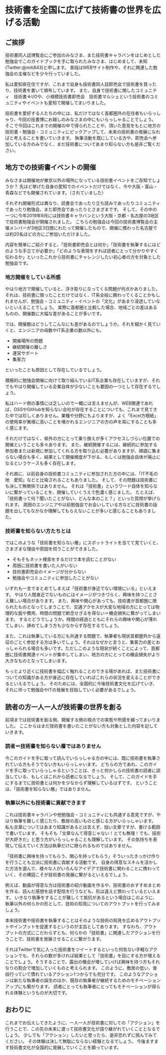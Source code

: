 # 技術書を全国に広げて技術書の世界を広げる活動

## ご挨拶
技術書同人誌博覧会にご参加のみなさま、また技術書キャラバンをはじめとした勉強会でこのガイドブックを手に取られたみなさま、はじめまして、未知(Twitter:@miti843)と申します。
普段はWEBサイト制作や、それに関連した勉強会の主催などを少々行っていました。

私は愛知県在住ですが、これまで自身も技術書同人誌即売会で技術書を買ったり、技術書を書いて頒布しています。
また、自身で技術書に関したコミュニティ　技術書☆I/Oや、小規模技術書即売会　技術書マルシェという技術書のコミュニティやイベントも愛知で開催してまいりました。

技術書を愛好する人たちの中には、私だけではなく首都圏外の在住者もいらっしゃり、今回の技書博にお越しのみなさまの中にもいらっしゃることでしょう。
そこで今回はこれまでの開催の中で得られたことや、頂いた意見をもとに地方の技術書・勉強会・コミュニティにピックアップして、未来の技術書の発展になればと考えることを書いていきます。
執筆活動を既にしている方や、即売会へ参加している方のみでなく、まだ技術書についてあまり知らない方も是非ご覧ください。

## 地方での技術書イベントの開催
みなさまは開催地が東京以外の場所になっている技術書イベントをご存知でしょうか？
先ほど挙げた自身の愛知でのイベントだけではなく、今や大阪・富山・青森などでも開催されています。（されていました）

それぞれ開催形式は異なり、読書会であったり立ち読みであったりコミュニティであったり勉強会、また即売会であったりとさまざまです。
そして、その中の一つに今年2019年9月には技術書キャラバンという大阪・京都・名古屋の3地区で技術書勉強会が開催されました。
こちらの勉強会は今回の技術書博覧会の主催メンバーが3地区3日間にわたって開催したもので、開催に携わった名古屋では約20名ほどの方にご参加いただけました。

内容を簡単にご紹介すると、「技術書即売会とは何か」「技術書を執筆するにはどのような手立てが必要か」「どのような表現をすれば読者にとって分かりやすく伝わるか」といったこれから技術書にチャレンジしたい初心者の方を対象とした勉強会です。

### 地方開催をしている所感
やはり地方で開催していると、浮き彫りになってくる問題が何点かありました。
それは、技術書に限ったことだけではなく、IT系全般に関わってくることかもしれませんが、勉強会・コミュニティ・イベントの「文化」があまり浸透していないといえることでしょう。
実際に首都圏と比較した場合、地域ごとの差はあるものの、開催数に大幅な差があることが多いです。

では、開催数はどうしてこんなにも差があるのでしょうか。それを細かく見ていくと、エンジニアの母数やIT系企業の数以外にも、
* 開催場所の問題
* 継続開催の難しさ
* 運営サポート
* 集客力

といったことも原因として存在しているでしょう。

積極的に勉強会開催に向けて取り組んでいるIT系企業も存在していますが、それでもやはり開催している企業自体が少ないことも要因の一つとして存在するでしょう。

私はハード側の事情には乏しいので一概には言えませんが、WEB関連であれば、OSSやGitHubを知らない会社が存在することについても、これまで見てきた中では珍しくありません。業種や分野にもよりますが、よく「Excel方眼紙」の使用率が異様に高いことを嘆かれるエンジニアの方の声を耳にすることも多く感じます。

それだけではなく、県外の方にとって乗り換えが多くアクセスしづらい位置での開催ということも多々あります。
また、継続開催するには、継続的に参加する参加者または新規に参加してくれる方を取り込む必要がありますが、順調に集まらない場合も多く、結果として開催頻度が下がる、もしくは勉強会自体が廃止になるというケースも多く存在します。

それ故に、以前自身の技術書コミュニティに参加された方の中には、「IT不毛の地　愛知」などと比喩されることもありました。
そして、その問題は技術書にも決して無関係ではありません。
それは「技術書」というワード自体を知らないに繋がっていることを、開催していくうえで色濃く感じました。
たとえば、「技術書って何？聞いたことがない、どんな本のこと？」といった質問が挙げられます。
周囲のエンジニアや以前勉強会でお会いしている方などに技術書の話題を出してもなかなか理解してもらえないことが多いと感じることもありました。

### 技術書を知らない方たちとは
ではこのような「技術書を知らない層」にスポットライトを当てて見ていくと、さまざまな理由や原因を伺うことができました。
* そもそもネット検索をするだけで本を読むことがない
* 周囲に技術書を書いた人がいない
* 技術書即売会のイメージが分からない
* 勉強会やコミュニティに参加したことがない

いずれも一言でまとめてしまえば「技術書が身近でない環境にいる」といえます。
やはり人間身近でないものにはイメージがつきづらく、興味を持つことさえ難しい場合があります。
また、興味や関心があっても、技術書が首都圏に限られたものとなってしまうことで、交通アクセスが大変な地域の方にとっては物理的な面や費用、時間の問題で断念せざるを得ない＝機会損失に繋がってしまいます。
するとどうでしょうか。時間の経過とともにそれらの興味や関心が薄れてしまい、諦めてしまう方も少なからず存在するでしょう。

また、これは執筆している方にも共通する問題で、執筆者も現状首都圏外から遠征のごとく参加する方は多いでしょう。それはなぜかと言うと、集客力の差とおっしゃられる場合も多いです。ただしこのような現状が続くことによって、首都圏に技術書関連イベントが集中してしまい、地方の方にとっての機会損失がより大きなものとなってしまいます。

もっとより近くに技術書を幅広く触れることのできる場があれば、また技術書についての知識がある方が身近に存在していればこれらの状況を変えることができるといえるでしょう。
そのためには、全国的に今後技術書文化を広げていき、それに伴って勉強会やITの発展を目指していく必要があるでしょう。


## 読者の方一人一人が技術書の世界を創る
前項までは技術書を創る側、開催する側の視点での実態や所感を綴ってまいりました。
ここからはまだ技術書を書いたことがない方も対象とした内容を記していきます。

### 読者＝技術書を知らない層ではありません
今このガイドを手に取って読んでいらっしゃる方の中には、既に技術書を執筆されている方もそうでない方もいらっしゃいます。
どちらの方であれ、このガイドを手に取っていらっしゃるということは、きっと何かしらの技術書の読者に該当している、もしくはこれから読者になるでしょう。
そして、このガイドを手にするまでに技術書とは何かを少なからず理解しているはずです。
ということは、「技術書を知らない層」ではありません。

### 執筆以外にも技術書に貢献できます
これは技術書キャラバンや他勉強会・コミュニティにも共通する意見ですが、やはり執筆を難しく感じたり、敷居の高いものと感じる方がいらっしゃいます。
私も文章についてはあまり知識があるとは言えず、拙い文章ですが、書ける範囲で書いています。
そもそも「文章なんて得意じゃない！とても無理！でも、技術が大好きだ」と思う方がいらっしゃることも理解しています。
その気持ちを表現して伝えていく方法は執筆だけに限られるものではありません。

「技術書に興味を持ってもらう、関心を持ってもらう」そういったきっかけ作りを行うことも立派に技術書に貢献する活動です。
自身の得意なスキルを活かした方法を選んで、様々な人がいろんなアイデアで技術書に関わることに携わっていく、その構図こそが技術書の発展に繋がるといえるでしょう。

例えば、動画が得意な方は技術書の紹介動画を作るや、技術書のおすすめまとめを作る、読んだ感想を話す配信を行うなども、形は違えど携わっているといえます。
いきなり執筆をすることが難しくて抵抗があるという場合はこのように、執筆以外の何らかの形として、技術の知見についてのアウトプットを行ってみましょう。

本来技術書や技術書を執筆することはそのような技術の知見を広めるアウトプットやインプットを促進するというのが主旨としてあります。
すなわち、アウトプットの方式にこだわらずとも、何らかの「技術書」に関連したアクションを行うことで、技術書を発展させることに繋がります。

それはTwitterで気に入った技術書をツイートするといった何気ない手軽なアクションでも、それらの数が多ければ結果として「技術書」を目にする方が増えることでしょう。そうすることで、露出の機会が増していけば興味を持つ方もそれなりの割合で増加していくものと考えられます。
このように、敷居の低い、普段行っていて慣れているアクション1つからでも充分です。
このようなアクションは新たな執筆者の誕生のほか、既存の執筆者が継続するためのモチベーションアップにも繋がります。
読者にとっても執筆者にとってもモチベーションが得られる体験というものが大切です。



## おわりに
これまでお伝えしてきたように、一人一人が技術書に対しての「アクション」を行うことで、この先の未来に渡って技術書文化が語り継がれていくこととなるでしょう。
少しでも「アクション」したいと思ったら、是非恐れずに挑んでみてください。
その体験は決して無駄にならない経験となるでしょう。
今後ますます技術書文化が全国的に発展していくことを願っています。
